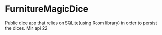 # FurnitureMagicDice
 Public dice app that relies on SQLite(using Room library) in order to persist the dices.
 Min api 22
